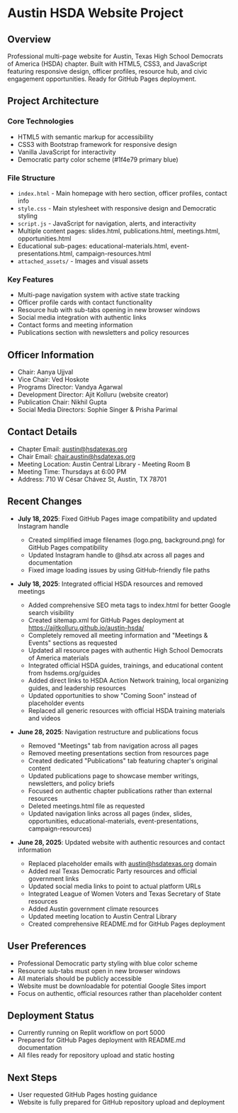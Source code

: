 # Austin HSDA Website Project

## Overview
Professional multi-page website for Austin, Texas High School Democrats of America (HSDA) chapter. Built with HTML5, CSS3, and JavaScript featuring responsive design, officer profiles, resource hub, and civic engagement opportunities. Ready for GitHub Pages deployment.

## Project Architecture

### Core Technologies
- HTML5 with semantic markup for accessibility
- CSS3 with Bootstrap framework for responsive design
- Vanilla JavaScript for interactivity
- Democratic party color scheme (#1f4e79 primary blue)

### File Structure
- `index.html` - Main homepage with hero section, officer profiles, contact info
- `style.css` - Main stylesheet with responsive design and Democratic styling
- `script.js` - JavaScript for navigation, alerts, and interactivity
- Multiple content pages: slides.html, publications.html, meetings.html, opportunities.html
- Educational sub-pages: educational-materials.html, event-presentations.html, campaign-resources.html
- `attached_assets/` - Images and visual assets

### Key Features
- Multi-page navigation system with active state tracking
- Officer profile cards with contact functionality
- Resource hub with sub-tabs opening in new browser windows
- Social media integration with authentic links
- Contact forms and meeting information
- Publications section with newsletters and policy resources

## Officer Information
- Chair: Aanya Ujjval
- Vice Chair: Ved Hoskote  
- Programs Director: Vandya Agarwal
- Development Director: Ajit Kolluru (website creator)
- Publication Chair: Nikhil Gupta
- Social Media Directors: Sophie Singer & Prisha Parimal

## Contact Details
- Chapter Email: austin@hsdatexas.org
- Chair Email: chair.austin@hsdatexas.org
- Meeting Location: Austin Central Library - Meeting Room B
- Meeting Time: Thursdays at 6:00 PM
- Address: 710 W César Chávez St, Austin, TX 78701

## Recent Changes
- **July 18, 2025**: Fixed GitHub Pages image compatibility and updated Instagram handle
  - Created simplified image filenames (logo.png, background.png) for GitHub Pages compatibility
  - Updated Instagram handle to @hsd.atx across all pages and documentation
  - Fixed image loading issues by using GitHub-friendly file paths
- **July 18, 2025**: Integrated official HSDA resources and removed meetings
  - Added comprehensive SEO meta tags to index.html for better Google search visibility
  - Created sitemap.xml for GitHub Pages deployment at https://ajitkolluru.github.io/austin-hsda/
  - Completely removed all meeting information and "Meetings & Events" sections as requested
  - Updated all resource pages with authentic High School Democrats of America materials
  - Integrated official HSDA guides, trainings, and educational content from hsdems.org/guides
  - Added direct links to HSDA Action Network training, local organizing guides, and leadership resources
  - Updated opportunities to show "Coming Soon" instead of placeholder events
  - Replaced all generic resources with official HSDA training materials and videos

- **June 28, 2025**: Navigation restructure and publications focus
  - Removed "Meetings" tab from navigation across all pages
  - Removed meeting presentations section from resources page
  - Created dedicated "Publications" tab featuring chapter's original content
  - Updated publications page to showcase member writings, newsletters, and policy briefs
  - Focused on authentic chapter publications rather than external resources
  - Deleted meetings.html file as requested
  - Updated navigation links across all pages (index, slides, opportunities, educational-materials, event-presentations, campaign-resources)

- **June 28, 2025**: Updated website with authentic resources and contact information
  - Replaced placeholder emails with austin@hsdatexas.org domain
  - Added real Texas Democratic Party resources and official government links
  - Updated social media links to point to actual platform URLs
  - Integrated League of Women Voters and Texas Secretary of State resources
  - Added Austin government climate resources
  - Updated meeting location to Austin Central Library
  - Created comprehensive README.md for GitHub Pages deployment

## User Preferences
- Professional Democratic party styling with blue color scheme
- Resource sub-tabs must open in new browser windows
- All materials should be publicly accessible
- Website must be downloadable for potential Google Sites import
- Focus on authentic, official resources rather than placeholder content

## Deployment Status
- Currently running on Replit workflow on port 5000
- Prepared for GitHub Pages deployment with README.md documentation
- All files ready for repository upload and static hosting

## Next Steps
- User requested GitHub Pages hosting guidance
- Website is fully prepared for GitHub repository upload and deployment